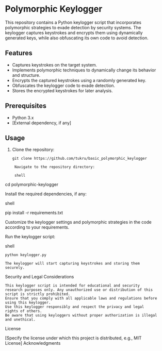 # Polymorphic Keylogger

This repository contains a Python keylogger script that incorporates polymorphic strategies to evade detection by security systems. The keylogger captures keystrokes and encrypts them using dynamically generated keys, while also obfuscating its own code to avoid detection.

## Features

- Captures keystrokes on the target system.
- Implements polymorphic techniques to dynamically change its behavior and structure.
- Encrypts the captured keystrokes using a randomly generated key.
- Obfuscates the keylogger code to evade detection.
- Stores the encrypted keystrokes for later analysis.

## Prerequisites

- Python 3.x
- [External dependency, if any]

## Usage

1. Clone the repository:

   ```shell
   git clone https://github.com/tukru/basic_polymorphic_keylogger
    
    Navigate to the repository directory:

    shell

cd polymorphic-keylogger

Install the required dependencies, if any:

shell

pip install -r requirements.txt

Customize the keylogger settings and polymorphic strategies in the code according to your requirements.

Run the keylogger script:

shell

    python keylogger.py

    The keylogger will start capturing keystrokes and storing them securely.

Security and Legal Considerations

    This keylogger script is intended for educational and security research purposes only. Any unauthorized use or distribution of this script is strictly prohibited.
    Ensure that you comply with all applicable laws and regulations before using this keylogger.
    Use this keylogger responsibly and respect the privacy and legal rights of others.
    Be aware that using keyloggers without proper authorization is illegal and unethical.

License

[Specify the license under which this project is distributed, e.g., MIT License]
Acknowledgments
